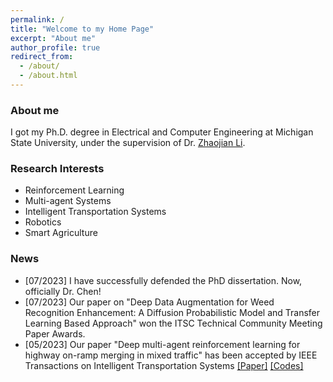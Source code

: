 ```yaml
---
permalink: /
title: "Welcome to my Home Page"
excerpt: "About me"
author_profile: true
redirect_from: 
  - /about/
  - /about.html
---
```


### About me

I got my Ph.D. degree in Electrical and Computer Engineering at Michigan State University, under the supervision of Dr. [Zhaojian Li](https://www.egr.msu.edu/rival/). 

### Research Interests
- Reinforcement Learning
- Multi-agent Systems
- Intelligent Transportation Systems
- Robotics
- Smart Agriculture

### News
- [07/2023] I have successfully defended the PhD dissertation. Now, officially Dr. Chen!
- [07/2023] Our paper on "Deep Data Augmentation for Weed Recognition Enhancement: A Diffusion Probabilistic Model and Transfer Learning Based Approach" won the ITSC Technical Community Meeting Paper Awards.
- [05/2023] Our paper "Deep multi-agent reinforcement learning for highway on-ramp merging in mixed traffic" has been accepted by IEEE Transactions on Intelligent Transportation Systems [[Paper]](https://ieeexplore.ieee.org/abstract/document/10159552) [[Codes]](https://github.com/DongChen06/MARL_CAVs)
